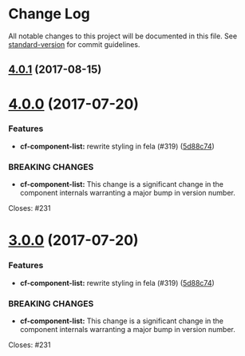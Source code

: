 # Change Log

All notable changes to this project will be documented in this file.
See [standard-version](https://github.com/conventional-changelog/standard-version) for commit guidelines.

<a name="4.0.1"></a>
## [4.0.1](https://github.com/cloudflare/cf-ui/compare/cf-component-list@4.0.0...cf-component-list@4.0.1) (2017-08-15)




<a name="4.0.0"></a>
# [4.0.0](https://github.com/koddsson/cf-ui/compare/cf-component-list@2.2.1...cf-component-list@4.0.0) (2017-07-20)


### Features

* **cf-component-list:** rewrite styling in fela (#319) ([5d88c74](https://github.com/koddsson/cf-ui/commit/5d88c74))


### BREAKING CHANGES

* **cf-component-list:** This change is a significant change in the component
internals warranting a major bump in version number.

Closes: #231




<a name="3.0.0"></a>
# [3.0.0](https://github.com/koddsson/cf-ui/compare/cf-component-list@1.0.5...cf-component-list@3.0.0) (2017-07-20)


### Features

* **cf-component-list:** rewrite styling in fela (#319) ([5d88c74](https://github.com/koddsson/cf-ui/commit/5d88c74))


### BREAKING CHANGES

* **cf-component-list:** This change is a significant change in the component
internals warranting a major bump in version number.

Closes: #231
